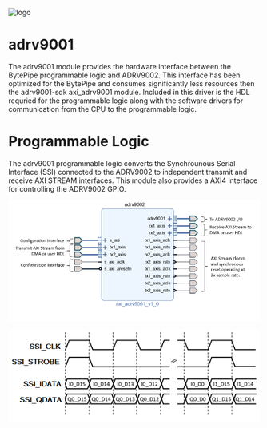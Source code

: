 ![logo](../../docs/BytePipe_Logo.png)

# adrv9001

The adrv9001 module provides the hardware interface between the BytePipe programmable logic and ADRV9002.  This interface has been optimized for the BytePipe and consumes significantly less resources then the adrv9001-sdk axi_adrv9001 module.  Included in this driver is the HDL requried for the programmable logic along with the software drivers for communication from the CPU to the programmable logic.  


# Programmable Logic

The adrv9001 programmable logic converts the Synchrounous Serial Interface (SSI) connected to the ADRV9002 to independent transmit and receive AXI STREAM interfaces.  This module also provides a AXI4 interface for controlling the ADRV9002 GPIO.   

![axi_adrv9001.png](docs/axi_adrv9001.png)

![adrv9001_ssi_01.png](docs/adrv9001_ssi_01.png)

